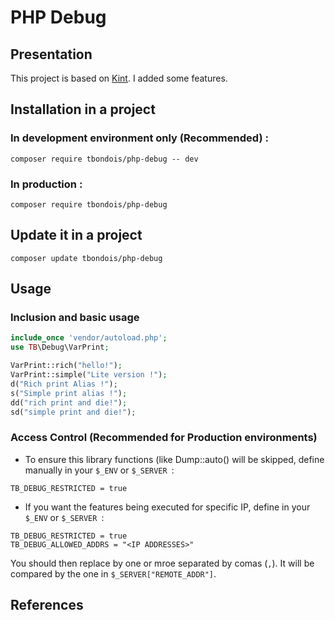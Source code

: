 PHP Debug
===================

Presentation
---------------

This project is based on [Kint][1]. I added some features. 

Installation in a project
---------------

### In development environment only (Recommended) :

```
composer require tbondois/php-debug -- dev
```

### In production :

```
composer require tbondois/php-debug
```


Update it  in a project
---------------

```
composer update tbondois/php-debug
```

Usage
---------------


### Inclusion and basic usage 

```php
include_once 'vendor/autoload.php';
use TB\Debug\VarPrint;

VarPrint::rich("hello!");
VarPrint::simple("Lite version !");
d("Rich print Alias !");
s("Simple print alias !");
dd("rich print and die!");
sd("simple print and die!");
```


### Access Control (Recommended for Production environments)

- To ensure this library functions (like Dump::auto() will be skipped, define manually in your `$_ENV` or `$_SERVER `:

```
TB_DEBUG_RESTRICTED = true
```

- If you want the features being executed for specific IP, define in your `$_ENV` or `$_SERVER `:
```
TB_DEBUG_RESTRICTED = true
TB_DEBUG_ALLOWED_ADDRS = "<IP ADDRESSES>"
```


You should then replace <IP ADDRESSES> by one or mroe separated by comas (`,`). It will be compared by the one in `$_SERVER["REMOTE_ADDR"]`.



References
---------------

[1]: https://kint-php.github.io/kint/
